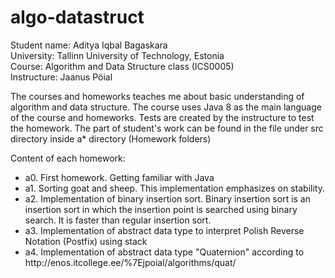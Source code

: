 # algo-datastruct

Student name: Aditya Iqbal Bagaskara<br>
University: Tallinn University of Technology, Estonia<br>
Course: Algorithm and Data Structure class (ICS0005)<br>
Instructure: Jaanus Pöial<br>

<p>The courses and homeworks teaches me about basic understanding of algorithm and data structure. The course uses Java 8 as the main language of the course and homeworks. Tests are created by the instructure to test the homework. The part of student's work can be found in the file under src directory inside a* directory (Homework folders)</p>


Content of each homework:
<ul>
  
  <li>a0. First homework. Getting familiar with Java</li>
  <li>a1. Sorting goat and sheep. This implementation emphasizes on stability.</li>
  <li>
a2. Implementation of binary insertion sort. Binary insertion sort is an insertion sort in which the insertion point is searched using binary search. It is faster than regular insertion sort.</li>
  <li>a3. Implementation of abstract data type to interpret Polish Reverse Notation (Postfix) using stack</li>
  <li>a4. Implementation of abstract data type "Quaternion" according to http://enos.itcollege.ee/%7Ejpoial/algorithms/quat/ </li>
  
</ul>








